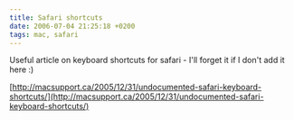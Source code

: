 ```yaml
---
title: Safari shortcuts
date: 2006-07-04 21:25:18 +0200
tags: mac, safari
---
```


Useful article on keyboard shortcuts for safari - I'll forget it if I don't add it here :)

[http://macsupport.ca/2005/12/31/undocumented-safari-keyboard-shortcuts/](http://macsupport.ca/2005/12/31/undocumented-safari-keyboard-shortcuts/)
